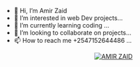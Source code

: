 - 👋 Hi, I’m Amir Zaid
- 👀 I’m interested in web Dev projects...
- 🌱 I’m currently learning coding ...
- 💞️ I’m looking to collaborate on projects...
- 📫 How to reach me +2547152644486 ...
<p align  = center> <a href="#"><img title="AMIR ZAID" src="/AMIR ZAID-green?colorA=%23ff0000&colorB=%23017e40&style=for-the-badge"></a> </p>


<!---
AmirZaid11/AmirZaid11 is a ✨ special ✨ repository because its `README.md` (this file) appears on your GitHub profile.
You can click the Preview link to take a look at your changes.
--->

